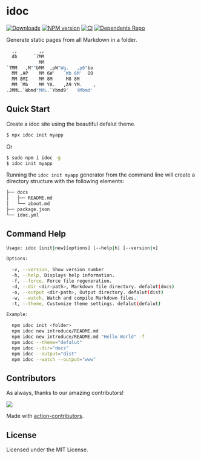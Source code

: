 <!--idoc:ignore:start-->
idoc
===
<!--idoc:ignore:end-->

[![Downloads](https://img.shields.io/npm/dm/idoc.svg?style=flat)](https://www.npmjs.com/package/idoc)
[![NPM version](https://img.shields.io/npm/v/idoc.svg?style=flat)](https://npmjs.org/package/idoc)
[![CI](https://github.com/jaywcjlove/idoc/actions/workflows/ci.yml/badge.svg)](https://github.com/jaywcjlove/idoc/actions/workflows/ci.yml)
[![Dependents Repo](https://badgen.net/github/dependents-repo/jaywcjlove/idoc)](https://github.com/jaywcjlove/idoc/network/dependents)

Generate static pages from all Markdown in a folder.

```bash
  ,,        ,,
  db      `7MM
            MM
`7MM   ,M""bMM  ,pW"Wq.   ,p6"bo
  MM ,AP    MM 6W'   `Wb 6M'  OO
  MM 8MI    MM 8M     M8 8M
  MM `Mb    MM YA.   ,A9 YM.    ,
.JMML.`Wbmd"MML.`Ybmd9'   YMbmd'
```

## Quick Start

Create a idoc site using the beautiful defalut theme.

```bash
$ npx idoc init myapp
```

Or

```bash
$ sudo npm i idoc -g
$ idoc init myapp
```

Running the `idoc init myapp` generator from the command line will create a directory structure with the following elements:

```bash
├── docs
│   ├── README.md
│   └── about.md
├── package.json
└── idoc.yml
```

## Command Help

```bash
Usage: idoc [init|new][options] [--help|h] [--version|v]

Options:

  -v, --version, Show version number
  -h, --help, Displays help information.
  -f, --force, Force file regeneration.
  -d, --dir <dir-path>, Markdown file directory. defalut(docs)
  -o, --output <dir-path>, Output directory. defalut(dist)
  -w, --watch, Watch and compile Markdown files.
  -t, --theme, Customize theme settings. defalut(defalut)

Example:

  npm idoc init <folder>
  npm idoc new introduce/README.md
  npm idoc new introduce/README.md "Hello World" -f
  npm idoc --theme="defalut"
  npm idoc --dir="docs"
  npm idoc --output="dist"
  npm idoc --watch --output="www"
```

## Contributors

As always, thanks to our amazing contributors!

<a href="https://github.com/jaywcjlove/idoc/graphs/contributors">
  <img src="https://jaywcjlove.github.io/idoc/CONTRIBUTORS.svg" />
</a>

Made with [action-contributors](https://github.com/jaywcjlove/github-action-contributors).

## License

Licensed under the MIT License.
